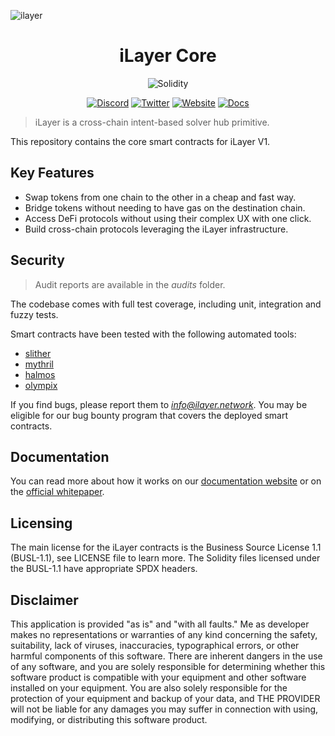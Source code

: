 ![ilayer](header.png)

<h1 align="center">iLayer Core</h1>

<div align="center">

![Solidity](https://img.shields.io/badge/Solidity-0.8.24-e6e6e6?style=for-the-badge&logo=solidity&logoColor=black)

[![Discord](https://img.shields.io/badge/Discord-7289DA?style=for-the-badge&logo=discord&logoColor=white)](https://discord.gg/xxx)
[![Twitter](https://img.shields.io/badge/Twitter-1DA1F2?style=for-the-badge&logo=twitter&logoColor=white)](https://twitter.com/ilayer_network)
[![Website](https://img.shields.io/badge/Website-E34F26?style=for-the-badge&logo=Google-chrome&logoColor=white)](https://ilayer.network/)
[![Docs](https://img.shields.io/badge/Docs-7B36ED?style=for-the-badge&logo=gitbook&logoColor=white)](https://docs.ilayer.network/)

</div>

> iLayer is a cross-chain intent-based solver hub primitive.

This repository contains the core smart contracts for iLayer V1.

## Key Features

- Swap tokens from one chain to the other in a cheap and fast way.
- Bridge tokens without needing to have gas on the destination chain.
- Access DeFi protocols without using their complex UX with one click.
- Build cross-chain protocols leveraging the iLayer infrastructure.

## Security

> Audit reports are available in the _audits_ folder.

The codebase comes with full test coverage, including unit, integration and fuzzy tests.

Smart contracts have been tested with the following automated tools:

- [slither](https://github.com/crytic/slither)
- [mythril](https://github.com/Consensys/mythril)
- [halmos](https://github.com/a16z/halmos)
- [olympix](https://www.olympix.ai)

If you find bugs, please report them to *info@ilayer.network*. You may be eligible for our bug bounty program that covers the deployed smart contracts.

## Documentation

You can read more about how it works on our [documentation website](https://docs.ilayer.network/) or on the [official whitepaper](https://github.com/equito-network/whitepaper/blob/master/ilayer-whitepaper.pdf).

## Licensing

The main license for the iLayer contracts is the Business Source License 1.1 (BUSL-1.1), see LICENSE file to learn more.
The Solidity files licensed under the BUSL-1.1 have appropriate SPDX headers.

## Disclaimer

This application is provided "as is" and "with all faults." Me as developer makes no representations or warranties of
any kind concerning the safety, suitability, lack of viruses, inaccuracies, typographical errors, or other harmful
components of this software. There are inherent dangers in the use of any software, and you are solely responsible for
determining whether this software product is compatible with your equipment and other software installed on your
equipment. You are also solely responsible for the protection of your equipment and backup of your data, and THE
PROVIDER will not be liable for any damages you may suffer in connection with using, modifying, or distributing this
software product.

